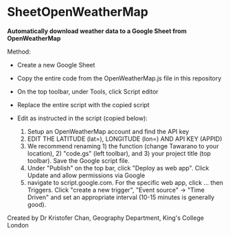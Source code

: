 # SheetOpenWeatherMap
**Automatically download weather data to a Google Sheet from OpenWeatherMap**

Method:
- Create a new Google Sheet
- Copy the entire code from the OpenWeatherMap.js file in this repository
- On the top toolbar, under Tools, click Script editor
- Replace the entire script with the copied script
- Edit as instructed in the script (copied below):

  1) Setup an OpenWeatherMap account and find the API key
  2) EDIT THE LATITUDE (lat=), LONGITUDE (lon=) AND API KEY (APPID)
  3) We recommend renaming 1) the function (change Tawarano to your location), 2) "code.gs" (left toolbar), and 3) your project title (top toolbar). Save the Google script file.
  4) Under "Publish" on the top bar, click "Deploy as web app". Click Update and allow permissions via Google
  5) navigate to script.google.com. For the specific web app, click ... then Triggers. Click "create a new trigger", "Event source" -> "Time Driven" and set an appropriate interval (10-15 minutes is generally good).


Created by Dr Kristofer Chan, Geography Department, King's College London
